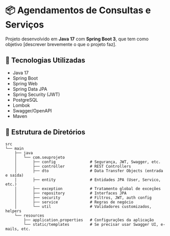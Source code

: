 # 📦 Agendamentos de Consultas e Serviços

Projeto desenvolvido em **Java 17** com **Spring Boot 3**, que tem como objetivo [descrever brevemente o que o projeto faz].

## 🚀 Tecnologias Utilizadas

- Java 17
- Spring Boot
- Spring Web
- Spring Data JPA
- Spring Security (JWT)
- PostgreSQL
- Lombok
- Swagger/OpenAPI
- Maven

## 📁 Estrutura de Diretórios

```plaintext
src
└── main
    ├── java
    │   └── com.seuprojeto
    │       ├── config               # Segurança, JWT, Swagger, etc.
    │       ├── controller           # REST Controllers
    │       ├── dto                  # Data Transfer Objects (entrada e saída)
    │       ├── entity               # Entidades JPA (User, Servico, etc.)
    │       ├── exception            # Tratamento global de exceções
    │       ├── repository           # Interfaces JPA
    │       ├── security             # Filtros, JWT, auth config
    │       ├── service              # Regras de negócio
    │       └── util                 # Validadores customizados, helpers
    └── resources
        ├── application.properties   # Configurações da aplicação
        └── static/templates         # Se precisar usar Swagger UI, e-mails, etc.

